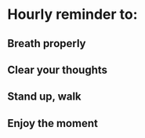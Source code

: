 # Hourly reminder to:
## Breath properly
## Clear your thoughts
## Stand up, walk
## Enjoy the moment